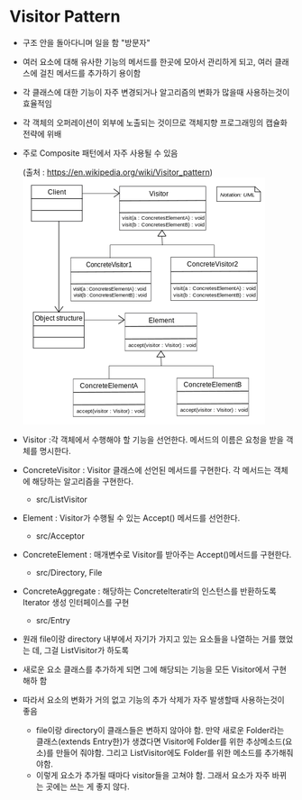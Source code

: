# Visitor Pattern

- 구조 안을 돌아다니며 일을 함 "방문자"

* 여러 요소에 대해 유사한 기능의 메서드를 한곳에 모아서 관리하게 되고, 여러 클래스에 걸친 메서드를 추가하기 용이함
* 각 클래스에 대한 기능이 자주 변경되거나 알고리즘의 변화가 많을때 사용하는것이 효율적임
* 각 객체의 오퍼레이션이 외부에 노출되는 것이므로 객체지향 프로그래밍의 캡슐화 전략에 위배
* 주로 Composite 패턴에서 자주 사용될 수 있음

  (출처 : https://en.wikipedia.org/wiki/Visitor_pattern)
  ![구조](class.png)

- Visitor :각 객체에서 수행해야 할 기능을 선언한다. 메서드의 이름은 요청을 받을 객체를 명시한다.

* ConcreteVisitor : Visitor 클래스에 선언된 메서드를 구현한다. 각 메서드는 객체에 해당하는 알고리즘을 구현한다.

  - src/ListVisitor

* Element : Visitor가 수행될 수 있는 Accept() 메서드를 선언한다.
  - src/Acceptor
* ConcreteElement : 매개변수로 Visitor를 받아주는 Accept()메서드를 구현한다.
  - src/Directory, File
* ConcreteAggregate : 해당하는 ConcreteIteratir의 인스턴스를 반환하도록 Iterator 생성 인터페이스를 구현

  - src/Entry

* 원래 file이랑 directory 내부에서 자기가 가지고 있는 요소들을 나열하는 거를 했었는 데, 그걸 ListVisitor가 하도록

* 새로운 요소 클래스를 추가하게 되면 그에 해당되는 기능을 모든 Visitor에서 구현해하 함
* 따라서 요소의 변화가 거의 없고 기능의 추가 삭제가 자주 발생할때 사용하는것이 좋음
  - file이랑 directory이 클래스들은 변하지 않아야 함. 만약 새로운 Folder라는 클래스(extends Entry한)가 생겼다면 Visitor에 Folder를 위한 추상메소드(요소)를 만들어 줘야함. 그리고 ListVisitor에도 Folder를 위한 메소드를 추가해줘야함.
  - 이렇게 요소가 추가될 때마다 visitor들을 고쳐야 함. 그래서 요소가 자주 바뀌는 곳에는 쓰는 게 좋지 않다.
